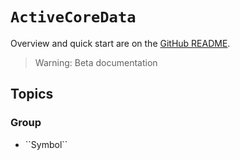 # ``ActiveCoreData``

Overview and quick start are on the [GitHub README](https://github.com/spnkr/ActiveCoreData).

> Warning: Beta documentation

## Topics

### <!--@START_MENU_TOKEN@-->Group<!--@END_MENU_TOKEN@-->

- <!--@START_MENU_TOKEN@-->``Symbol``<!--@END_MENU_TOKEN@-->

